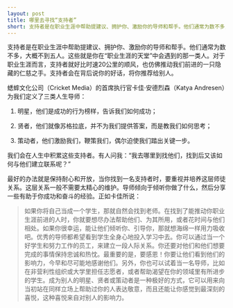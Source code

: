 ```yaml
---
layout: post
title: 哪里去寻找“支持者”
short: 支持者是在职业生涯中帮助提建议、拥护你、激励你的导师和帮手。他们通常为数不多，大概不到五人。这些就是你在“职业生涯的天堂”中会遇到的那一类人。对于职业生涯而言，支持者就好比时速20公里的顺风，也仿佛推动我们前进的一只隐藏的仁慈之手。支持者会在背后说你的好话，将你推荐给别人
---
```


支持者是在职业生涯中帮助提建议、拥护你、激励你的导师和帮手。他们通常为数不多，大概不到五人。这些就是你在“职业生涯的天堂”中会遇到的那一类人。对于职业生涯而言，支持者就好比时速20公里的顺风，也仿佛推动我们前进的一只隐藏的仁慈之手。支持者会在背后说你的好话，将你推荐给别人。

蟋蟀文化公司（Cricket Media）的首席执行官卡佳·安德烈森（Katya Andresen）为我们定义了三类人生导师：

1. 明星，他们是成功的行为榜样，告诉我们如何成功；

2. 贤者，他们就像苏格拉底，并不为我们提供答案，而是教我们如何思考；

3. 策动者，他们激励我们，鞭策我们，偶尔迫使我们踏出关键一步。

我们会在人生中积累这些支持者。有人问我：“我去哪里到找他们，找到后又该如何与他们建立联系呢？”

最好的办法就是保持耐心和开放，当你找到一名支持者时，要重视并培养这层师徒关系。这层关系一般不需要太精心的维护。导师倾向于倾听你做了什么，然后分享一些有助于你成功和奋斗的经验。正如卡佳所说：

> 如果你将自己当成一个学生，那就自然会找到老师。在找到了能推动你职业生涯前进的人时，你就要想尽办法帮助他们、为其所用，或者花时间与他们相处。如果你很幸运，能让他们倾听你、引导你，那就想海绵一样用力吸收吧。优秀的导师都希望看到学生全身心地投入学习中去。你可以通过当一个好学生和努力工作的员工，来建立一段人际关系。你还要对他们和他们想要完成的事情保持忠诚和热忱。最重要的是，要感恩！你要让他们看到他们的影响力，今早和尽可能地感谢他们。另外，你也可以试着当一名导师，比如在非营利性组织或大学里担任志愿者，或者帮助渴望在你的领域里有所进步的学生。成为别人的明星、贤者或策动者是一种极好的方式，它可以用来向当初站在同样立场上帮助过你的人表达敬意，而且还能让你感觉到最深刻的喜悦，这种喜悦来自对别人的影响力。
